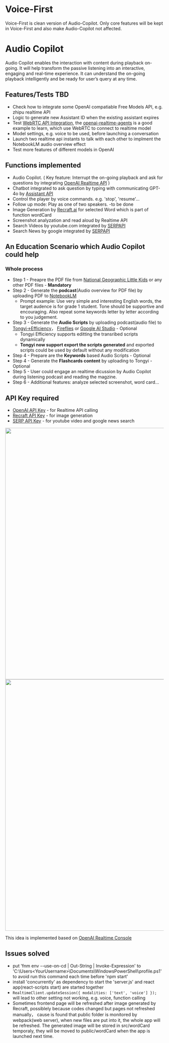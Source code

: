 # Voice-First
Voice-First is clean version of Audio-Copilot. Only core features will be kept in Voice-First and also make Audio-Copilot not affected.

# Audio Copilot
Audio Copilot enables the interaction with content during playback on-going. It will help transform the passive listening into an interactive, engaging and real-time experience. It can understand the on-going playback intelligently and be ready for user’s query at any time. 

## Features/Tests TBD
- Check how to integrate some OpenAI compatiable Free Models API, e.g. zhipu realtime API
- Logic to generate new Assistant ID when the existing assistant expires
- Test [WebRTC API Integration](https://platform.openai.com/docs/guides/realtime-webrtc), the [openai-realtime-agents](https://github.com/openai/openai-realtime-agents) is a good example to learn, which use WebRTC to connect to realtime model
- Model settings, e.g. voice to be used, before launching a conversation
- Launch two realtime api instants to talk with each other to implment the NotebookLM audio overview effect
- Test more features of different models in OpenAI

## Functions implemented
- Audio Copilot. ( Key feature: Interrupt the on-going playback and ask for questions by integrating [OpenAI Realtime API](https://openai.com/index/introducing-the-realtime-api/) )
- Chatbot integrated to ask question by typing with communicating GPT-4o by [Assistant API](https://platform.openai.com/docs/assistants/overview)
- Control the player by voice commands. e.g. 'stop', 'resume'...
- Follow up mode: Play as one of two speakers. -to be done
- Image Generation by [Recraft.ai](https://www.recraft.ai) for selected Word which is part of function wordCard
- Screenshot analyzation and read aloud by Realtime API
- Search Videos by youtube.com integrated by [SERPAPI](https://serpapi.com/search-api)
- Search News by google integrated by [SERPAPI](https://serpapi.com/search-api)

## An Education Scenario which Audio Copilot could help 
### Whole process
- Step 1 - Preapre the PDF file from [National Geographic Little Kids](https://magazinelib.com/?s=national+geographic+little+kids) or any other PDF files - **Mandatory**
- Step 2 - Generate the **podcast**(Audio overview for PDF file) by uploading PDF to [NotebookLM](https://notebooklm.google.com/)
    - Prompt example: Use very simple and interesting English words, the target audence is for grade 1 student. Tone should be supportive and encouraging. Also repeat some keywords letter by letter according to you judgement.
- Step 3 - Generate the **Audio Scripts** by uploading podcast(audio file) to [Tongyi->Efficiency](https://tongyi.aliyun.com/efficiency)， [Fireflies](https://app.fireflies.ai/) or [Google AI Studio](https://aistudio.google.com/prompts/new_chat) - Optional
    - Tongyi Efficiency supports editting the transribed scripts dynamically
    - **Tongyi now support export the scripts generated** and exported scripts could be used by default without any modification
- Step 4 - Prepare are the **Keywords** based Audio Scripts - Optional
- Step 4 - Generate the **Flashcards content** by uploading to Tongyi - Optional
- Step 5 - User could engage an realtime dicussion by Audio Copilot during listening podcast and reading the magzine.
- Step 6 - Additional features: analyze selected screenshot, word card...

## API Key required
- [OpenAI API Key](https://platform.openai.com/api-keys) - for Realtime API calling
- [Recraft API Key](https://www.recraft.ai/profile/api) - for image generation
- [SERP API Key](https://serpapi.com/manage-api-key) - for youtube video and google news search

<img src="/readme/audio-copilot.png" width="800" />
<img src="/readme/audio-copilot-2.png" width="800" />

This idea is implemented based on [OpenAI Realtime Console](https://github.com/openai/openai-realtime-console)<br>
## Issues solved
- put 'fnm env --use-on-cd | Out-String | Invoke-Expression' to 'C:\Users\<YourUsername>\Documents\WindowsPowerShell\profile.ps1' to avoid run this command each time before 'npm start'
- install 'concurrently' as dependency to start the 'server.js' and react app(react-scripts start) are started together
- `RealtimeClient.updateSession({ modalities: ['text', 'voice'] });` will lead to other setting not working, e.g. voice, function calling
- Sometimes frontend page will be refreshed after image generated by Recraft, possiblely because codes changed but pages not refreshed manually， cause is found that public folder is monitored by webpack(web server), when new files are put into it, the whole app will be refreshed. The generated image will be stored in src/wordCard temporaly, they will be moved to public/wordCard when the app is launched next time.